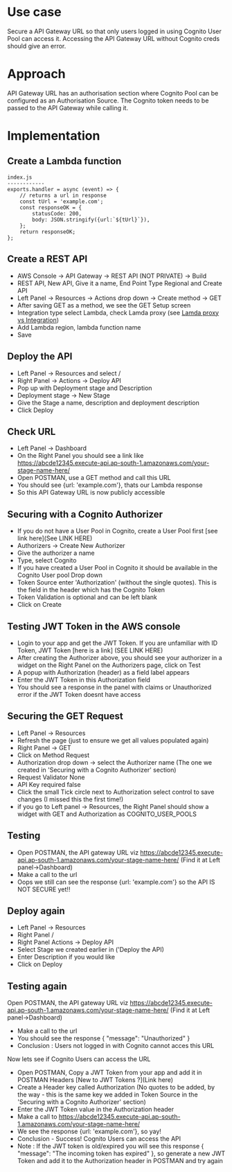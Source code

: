 # Use case
Secure a API Gateway URL so that only users logged in using Cognito User Pool can access it. Accessing the API Gateway URL without Cognito creds should give an error.

# Approach
API Gateway URL has an authorisation section where Cognito Pool can be configured as an Authorisation Source.
The Cognito token needs to be passed to the API Gateway while calling it.

# Implementation
## Create a Lambda function
```
index.js
------------
exports.handler = async (event) => {
    // returns a url in response
    const tUrl = 'example.com';
    const responseOK = {
        statusCode: 200,
        body: JSON.stringify({url:`${tUrl}`}),
    };
    return responseOK;
};

```

## Create a REST API
- AWS Console -> API Gateway -> REST API (NOT PRIVATE) -> Build
- REST API, New API, Give it a name, End Point Type Regional and Create API
- Left Panel -> Resources -> Actions drop down -> Create method -> GET
- After saving GET as a method, we see the GET Setup screen
- Integration type select Lambda, check Lamda proxy (see [Lamda proxy vs Integration](https://github.com/amythical/aws/blob/main/apigateway/lambda-proxy-Vs-lambda-integration.md))
- Add Lambda region, lambda function name
- Save
## 

## Deploy the API
- Left Panel -> Resources and select /
- Right Panel -> Actions -> Deploy API
- Pop up with Deployment stage and Description
- Deployment stage -> New Stage
- Give the Stage a name, description and deployment description
- Click Deploy

## Check URL
- Left Panel -> Dashboard
- On the Right Panel you should see a link like https://abcde12345.execute-api.ap-south-1.amazonaws.com/your-stage-name-here/
- Open POSTMAN, use a GET method and call this URL
- You should see {url: 'example.com'}, thats our Lambda response
- So this API Gateway URL is now publicly accessible

## Securing with a Cognito Authorizer
- If you do not have a User Pool in Cognito, create a User Pool first [see link here](See LINK HERE)
- Authorizers -> Create New Authorizer
- Give the authorizer a name
- Type, select Cognito
- If you have created a User Pool in Cognito it should be available in the Cognito User pool Drop down
- Token Source enter 'Authorization' (without the single quotes). This is the field in the header which has the Cognito Token
- Token Validation is optional and can be left blank
- Click on Create


## Testing JWT Token in the AWS console
- Login to your app and get the JWT Token. If you are unfamiliar with ID Token, JWT Token [here is a link] (SEE LINK HERE)
- After creating the Authorizer above, you should see your authorizer in a widget on the Right Panel on the Authorizers page, click on Test
- A popup with Authorization (header) as a field label appears
- Enter the JWT Token in this Authorization field
- You should see a response in the panel with claims or Unauthorized error if the JWT Token doesnt have access

## Securing the GET Request
- Left Panel -> Resources
- Refresh the page (just to ensure we get all values populated again)
- Right Panel -> GET
- Click on Method Request
- Authorization drop down -> select the Authorizer name (The one we created in 'Securing with a Cognito Authorizer' section)
- Request Validator None
- API Key required false
- Click the small Tick circle next to Authorization select control to save changes (I missed this the first time!)
- if you go to Left panel -> Resources, the Right Panel should show a widget with GET and Authorization as COGNITO_USER_POOLS


## Testing
- Open POSTMAN, the API gateway URL viz https://abcde12345.execute-api.ap-south-1.amazonaws.com/your-stage-name-here/ (Find it at Left panel->Dashboard)
- Make a call to the url
- Oops we still can see the response {url: 'example.com'} so the API IS NOT SECURE yet!!

## Deploy again
- Left Panel -> Resources 
- Right Panel /
- Right Panel Actions -> Deploy API
- Select Stage we created earlier in ('Deploy the API)
- Enter Description if you would like
- Click on Deploy

## Testing again 
Open POSTMAN, the API gateway URL viz https://abcde12345.execute-api.ap-south-1.amazonaws.com/your-stage-name-here/ (Find it at Left panel->Dashboard)
- Make a call to the url
- You should see the response 
{
    "message": "Unauthorized"
}
- Conclusion : Users not logged in with Cognito cannot acces this URL

Now lets see if Cognito Users can access the URL
- Open POSTMAN, Copy a JWT Token from your app and add it in POSTMAN Headers [New to JWT Tokens ?](Link here)
- Create a Header key called Authorization (No quotes to be added, by the way - this is the same key we added in Token Source in the 'Securing with a Cognito Authorizer' section)
- Enter the JWT Token value in the Authorization header
- Make a call to https://abcde12345.execute-api.ap-south-1.amazonaws.com/your-stage-name-here/
- We see the response {url: 'example.com'}, so yay!
- Conclusion - Success! Cognito Users can access the API
- Note : If the JWT token is old/expired you will see this response {
    "message": "The incoming token has expired"
}, so generate a new JWT Token and add it to the Authorization header in POSTMAN and try again


